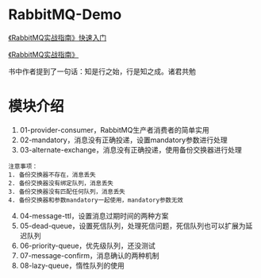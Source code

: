 # RabbitMQ-Demo
[《RabbitMQ实战指南》快速入门](https://www.yuque.com/liueleven/ehffhb/pul5yh)


[《RabbitMQ实战指南》](https://book.douban.com/subject/27591386/)

书中作者提到了一句话：知是行之始，行是知之成。诸君共勉

# 模块介绍
1. 01-provider-consumer，RabbitMQ生产者消费者的简单实用
2. 02-mandatory，消息没有正确投递，设置mandatory参数进行处理
3. 03-alternate-exchange，消息没有正确投递，使用备份交换器进行处理
```$xslt
注意事项：
1. 备份交换器不存在，消息丢失
2. 备份交换器没有绑定队列，消息丢失
3. 备份交换器没有匹配任何队列，消息丢失
4. 备份交换器和参数mandatory一起使用，mandatory参数无效
```
4. 04-message-ttl，设置消息过期时间的两种方案
5. 05-dead-queue，设置死信队列，处理死信问题，死信队列也可以扩展为延迟队列
6. 06-priority-queue，优先级队列，还没测试
7. 07-message-confirm，消息确认的两种机制
8. 08-lazy-queue，惰性队列的使用
